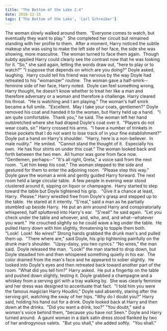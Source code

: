 ```yaml
---
title: "The Bottom of the Lake 2.4"
date: 2018-12-15
tags: ['The Bottom of the Lake', 'Carl Schreiber']
---
```


The woman slowly walked around them.  "Everyone comes to watch, but eventually they want to play."  She completed her circuit but remained standing with her profile to them.  After a moment, Harry noticed the subtle makeup she was using to make the left side of her face, the side she was showing, more masculine.  The woman turned to face them again.  Though subtly applied Harry could clearly see the contrast now that he was looking for it. "So," she said again, letting the words draw out, "here to play or to watch?" "I suppose that depends on which are you doing?" Doyle asked, laughing.  Harry could tell his friend was nervous by the way Doyle had retreated to his "womanizer" routine.  The woman gave a half-smirk--feminine side of her face, Harry noted.  Doyle can feel something wrong, Harry thought, he doesn't know whether to treat her like a man and therefore adversary or a woman and therefore a challenge. Harry cleared his throat.  "He is watching and I am playing." The woman's half smirk became a full smile.  "Excellent.  May I take your coats, gentlemen?" Doyle removed his coat and handed it to the woman, but Harry held up a hand.   "I am quite comfortable.  Thank you," he said. The woman left her hand outstretched where she had draped Doyle's coat over it.  "Players do not wear coats, sir." Harry crossed his arms.  “I have a number of trinkets in these pockets that I do not want to lose track of in your fine establishment?” Doyle put a hand on Harry's shoulder.  "Harry, here is a non-believer.  In male nudity."  He smiled.  "Cannot stand the thought of it.  Especially his own.  He has four shirts on under this coat." The woman looked back and forth between the two men.  All humor was gone from face now.  "Gentlemen, perhaps--" "It's all right, Greta," a voice said from the next room.  "Let him keep his coat." The woman stepped to the side and gestured for them to enter the adjoining room.  "Please step this way." Doyle gave the woman a wink and gently guided Harry forward. The next room held a large circular table.  A few people in evening wear stood clustered around it, sipping on liquor or champagne.  Harry started to step toward the table but Doyle tightened his grip.   "Give it a chance at least, Harry.  Please." Harry wrestled free from Doyle's grasp and stepped up to the table.  He stared at it intently. "S'real," said a man as he partially stumbled up beside Harry.  He put an arm around Harry and conspiratorially whispered, half spluttered into Harry's ear.  "S'real!" he said again.  "Let you check under the table and whoever, and, who, and, and what--whatever you want."  He crouched slightly so he could wave a leg under the table.  He pulled Harry down with him slightly, threatening to topple them both.  "Look!  Look!  No wires!" Strong hands grabbed the drunk man's and pulled them up.  "There where are," said Doyle, his grip tightening painfully on the drunk man's shoulder.  "Upsy-daisy, you two cynics." "No wires," the man said.  Doyle released the man.  "Look!" the man started to drop down, but Doyle steadied him and then whispered something quietly in his ear.  The color drained from the man's face and he appeared to sober slightly.  He looked into Doyle's eyes and then retreated back toward another part of the room. "What did you tell him?" Harry asked.  He put a fingertip on the table and pushed down slightly, testing it. Doyle grabbed a champagne and a whiskey from a serving girl with a tray walking by.  She was clearly feminine and her dress was designed to accentuate that fact.  "I told him you were the famous magician Harry Houdini," Doyle said absently, staring after the serving girl, watching the sway of her hips. "Why do I doubt you?" Harry said, holding his hand out for a drink. Doyle looked back at Harry and then down at the drinks.  "Did you want a drink, too?" "You doubt," said a woman's voice behind them, "because you have not Seen." Doyle and Harry turned around.  A gaunt woman in a dark satin dress stood flanked by two of her androgynous valets.  "But you shall," she added softly.  "You shall."
